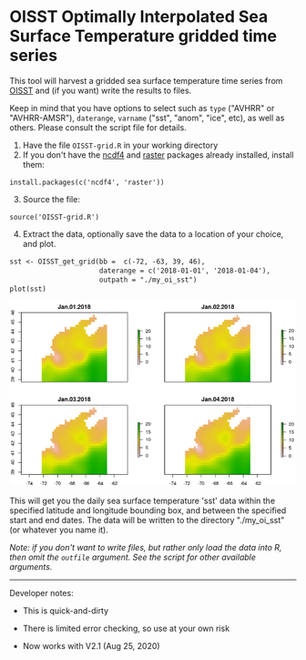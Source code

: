 # OISST Optimally Interpolated Sea Surface Temperature gridded time series

This tool will harvest a gridded sea surface temperature time series from [OISST](https://www.ncdc.noaa.gov/oisst) and (if you want) write the results to files. 

Keep in mind that you have options to select such as `type` ("AVHRR" or "AVHRR-AMSR"), `daterange`, `varname` ("sst", "anom", "ice", etc), as well as others. Please consult the script file for details.

1) Have the file `OISST-grid.R` in your working directory
2) If you don't have the [ncdf4](https://CRAN.R-project.org/package=ncdf4) and [raster](https://CRAN.R-project.org/package=raster) packages already installed, install them:

```
install.packages(c('ncdf4', 'raster'))
```

3) Source the file:

```
source('OISST-grid.R')
```

4) Extract the data, optionally save the data to a location of your choice, and plot.

```
sst <- OISST_get_grid(bb =  c(-72, -63, 39, 46),
                      daterange = c('2018-01-01', '2018-01-04'),
                      outpath = "./my_oi_sst")
plot(sst)
```
![](OISST-grid.png)

This will get you the daily sea surface temperature 'sst' data within the specified latitude and longitude bounding box, and between the specified start and end dates. The data will be written to the directory "./my_oi_sst" (or whatever you name it).

*Note: if you don't want to write files, but rather only load the data into R, then omit the `outfile` argument.  See the script for other available arguments.*

---

Developer notes:

 - This is quick-and-dirty
 
 - There is limited error checking, so use at your own risk
 
 - Now works with V2.1 (Aug 25, 2020)
